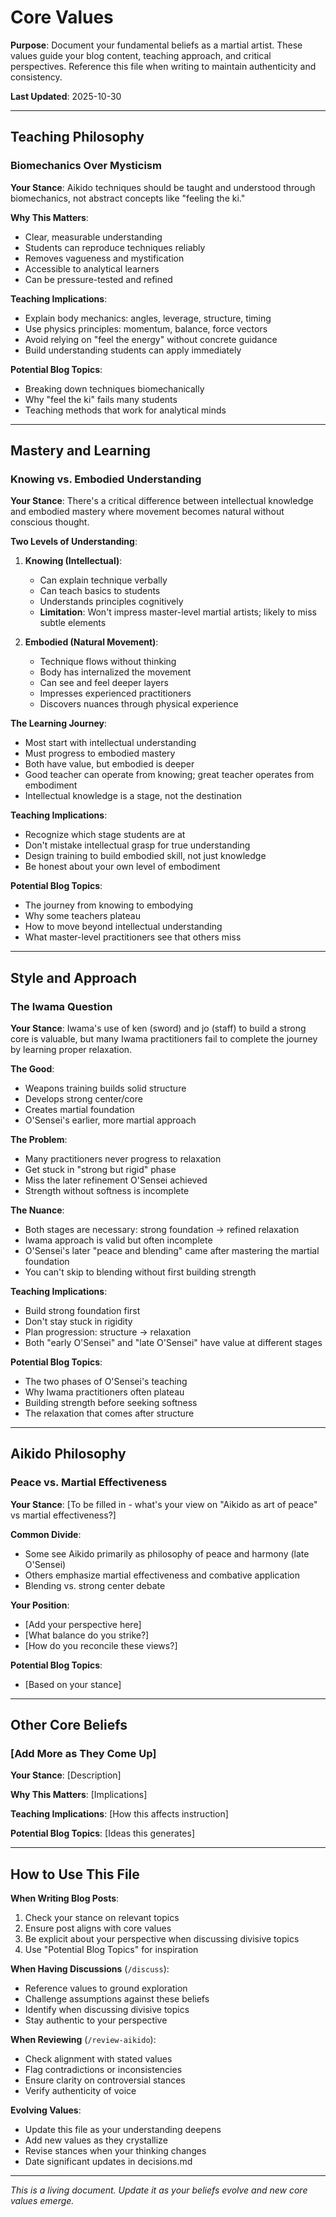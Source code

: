 # Core Values

**Purpose**: Document your fundamental beliefs as a martial artist. These values guide your blog content, teaching approach, and critical perspectives. Reference this file when writing to maintain authenticity and consistency.

**Last Updated**: 2025-10-30

---

## Teaching Philosophy

### Biomechanics Over Mysticism
**Your Stance**: Aikido techniques should be taught and understood through biomechanics, not abstract concepts like "feeling the ki."

**Why This Matters**:
- Clear, measurable understanding
- Students can reproduce techniques reliably
- Removes vagueness and mystification
- Accessible to analytical learners
- Can be pressure-tested and refined

**Teaching Implications**:
- Explain body mechanics: angles, leverage, structure, timing
- Use physics principles: momentum, balance, force vectors
- Avoid relying on "feel the energy" without concrete guidance
- Build understanding students can apply immediately

**Potential Blog Topics**:
- Breaking down techniques biomechanically
- Why "feel the ki" fails many students
- Teaching methods that work for analytical minds

---

## Mastery and Learning

### Knowing vs. Embodied Understanding
**Your Stance**: There's a critical difference between intellectual knowledge and embodied mastery where movement becomes natural without conscious thought.

**Two Levels of Understanding**:

1. **Knowing (Intellectual)**:
   - Can explain technique verbally
   - Can teach basics to students
   - Understands principles cognitively
   - **Limitation**: Won't impress master-level martial artists; likely to miss subtle elements

2. **Embodied (Natural Movement)**:
   - Technique flows without thinking
   - Body has internalized the movement
   - Can see and feel deeper layers
   - Impresses experienced practitioners
   - Discovers nuances through physical experience

**The Learning Journey**:
- Most start with intellectual understanding
- Must progress to embodied mastery
- Both have value, but embodied is deeper
- Good teacher can operate from knowing; great teacher operates from embodiment
- Intellectual knowledge is a stage, not the destination

**Teaching Implications**:
- Recognize which stage students are at
- Don't mistake intellectual grasp for true understanding
- Design training to build embodied skill, not just knowledge
- Be honest about your own level of embodiment

**Potential Blog Topics**:
- The journey from knowing to embodying
- Why some teachers plateau
- How to move beyond intellectual understanding
- What master-level practitioners see that others miss

---

## Style and Approach

### The Iwama Question
**Your Stance**: Iwama's use of ken (sword) and jo (staff) to build a strong core is valuable, but many Iwama practitioners fail to complete the journey by learning proper relaxation.

**The Good**:
- Weapons training builds solid structure
- Develops strong center/core
- Creates martial foundation
- O'Sensei's earlier, more martial approach

**The Problem**:
- Many practitioners never progress to relaxation
- Get stuck in "strong but rigid" phase
- Miss the later refinement O'Sensei achieved
- Strength without softness is incomplete

**The Nuance**:
- Both stages are necessary: strong foundation → refined relaxation
- Iwama approach is valid but often incomplete
- O'Sensei's later "peace and blending" came after mastering the martial foundation
- You can't skip to blending without first building strength

**Teaching Implications**:
- Build strong foundation first
- Don't stay stuck in rigidity
- Plan progression: structure → relaxation
- Both "early O'Sensei" and "late O'Sensei" have value at different stages

**Potential Blog Topics**:
- The two phases of O'Sensei's teaching
- Why Iwama practitioners often plateau
- Building strength before seeking softness
- The relaxation that comes after structure

---

## Aikido Philosophy

### Peace vs. Martial Effectiveness
**Your Stance**: [To be filled in - what's your view on "Aikido as art of peace" vs martial effectiveness?]

**Common Divide**:
- Some see Aikido primarily as philosophy of peace and harmony (late O'Sensei)
- Others emphasize martial effectiveness and combative application
- Blending vs. strong center debate

**Your Position**:
- [Add your perspective here]
- [What balance do you strike?]
- [How do you reconcile these views?]

**Potential Blog Topics**:
- [Based on your stance]

---

## Other Core Beliefs

### [Add More as They Come Up]

**Your Stance**: [Description]

**Why This Matters**: [Implications]

**Teaching Implications**: [How this affects instruction]

**Potential Blog Topics**: [Ideas this generates]

---

## How to Use This File

**When Writing Blog Posts**:
1. Check your stance on relevant topics
2. Ensure post aligns with core values
3. Be explicit about your perspective when discussing divisive topics
4. Use "Potential Blog Topics" for inspiration

**When Having Discussions** (`/discuss`):
- Reference values to ground exploration
- Challenge assumptions against these beliefs
- Identify when discussing divisive topics
- Stay authentic to your perspective

**When Reviewing** (`/review-aikido`):
- Check alignment with stated values
- Flag contradictions or inconsistencies
- Ensure clarity on controversial stances
- Verify authenticity of voice

**Evolving Values**:
- Update this file as your understanding deepens
- Add new values as they crystallize
- Revise stances when your thinking changes
- Date significant updates in decisions.md

---

*This is a living document. Update it as your beliefs evolve and new core values emerge.*
